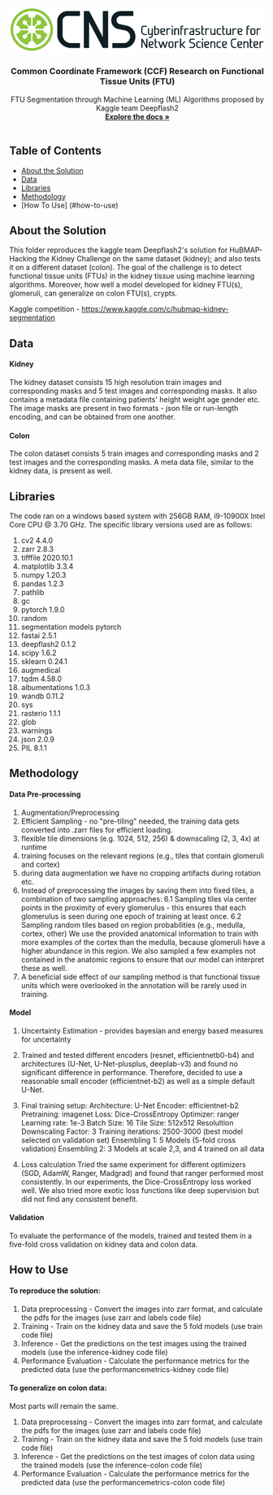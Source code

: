 <!-- PROJECT LOGO -->
<br />
<p align="center">
  <a href="https://github.com/cns-iu/ccf-research-ftu">
    <img src="images/cns-logo-1.png" alt="Logo">
  </a>

  <h3 align="center">Common Coordinate Framework (CCF) Research on Functional Tissue Units (FTU)</h3>

  <p align="center">
    FTU Segmentation through Machine Learning (ML) Algorithms proposed by Kaggle team Deepflash2
    <br />
    <a href="https://github.com/cns-iu/ccf-research-ftu"><strong>Explore the docs »</strong></a>
    <br />
    <br />
  </p>
</p>

<!-- TABLE OF CONTENTS -->
## Table of Contents

* [About the Solution](#about-the-project)
* [Data](#data)
* [Libraries](#libraries)
* [Methodology](#methodology)
* [How To Use] (#how-to-use)




<!-- ABOUT THE PROJECT -->
## About the Solution

This folder reproduces the kaggle team Deepflash2's solution for HuBMAP- Hacking the Kidney Challenge on the same dataset (kidney); and also tests it on a different dataset (colon). The goal of the challenge is to detect functional tissue units (FTUs) in the kidney tissue using machine learning algorithms. Moreover, how well a model developed for kidney FTU(s), glomeruli, can generalize on colon FTU(s), crypts.

Kaggle competition - https://www.kaggle.com/c/hubmap-kidney-segmentation

## Data
#### Kidney 
The kidney dataset consists 15 high resolution train images and corresponding masks and 5 test images and corresponding masks. It also contains a metadata file containing patients' height weight age gender etc. The image masks are present in two formats - json file or run-length encoding, and can be obtained from one another.

#### Colon 
The colon dataset consists 5 train images and corresponding masks and 2 test images and the corresponding masks. A meta data file, similar to the kidney data, is present as well. 


## Libraries
The code ran on a windows based system with 256GB RAM, i9-10900X Intel Core CPU @ 3.70 GHz.
The specific library versions used are as follows: 
1. cv2 4.4.0
2. zarr 2.8.3
3. tifffile 2020.10.1
4. matplotlib 3.3.4
5. numpy 1.20.3
6. pandas 1.2.3
7. pathlib
8. gc
9. pytorch 1.9.0
10. random
11. segmentation models pytorch
12. fastai 2.5.1
13. deepflash2 0.1.2
14. scipy 1.6.2
15. sklearn 0.24.1
16. augmedical
17. tqdm 4.58.0
18. albumentations 1.0.3
19. wandb 0.11.2
20. sys
21. rasterio 1.1.1
22. glob
23. warnings
24. json 2.0.9
25. PIL 8.1.1

## Methodology
#### Data Pre-processing
1. Augmentation/Preprocessing
2. Efficient Sampling - no "pre-tiling" needed, the training data gets converted into .zarr files for efficient loading.
3. flexible tile dimensions (e.g. 1024, 512, 256) & downscaling (2, 3, 4x) at runtime
4. training focuses on the relevant regions (e.g., tiles that contain glomeruli and cortex)
5. during data augmentation we have no cropping artifacts during rotation etc.
6. Instead of preprocessing the images by saving them into fixed tiles, a combination of two sampling approaches:
    6.1 Sampling tiles via center points in the proximity of every glomerulus - this ensures that each glomerulus is seen during one epoch of training at least once.
    6.2 Sampling random tiles based on region probabilities (e.g., medulla, cortex, other)
We use the provided anatomical information to train with more examples of the cortex than the medulla, because glomeruli have a higher abundance in this region. We also sampled a few examples not contained in the anatomic regions to ensure that our model can interpret these as well.
7. A beneficial side effect of our sampling method is that functional tissue units which were overlooked in the annotation will be rarely used in training.

#### Model
1. Uncertainty Estimation - provides bayesian and energy based measures for uncertainty
2. Trained and tested different encoders (resnet, efficientnetb0-b4) and architectures (U-Net, U-Net-plusplus, deeplab-v3) and found no significant difference in performance. Therefore, decided to use a reasonable small encoder (efficientnet-b2) as well as a simple default U-Net.
3. Final training setup:
Architecture: U-Net
Encoder: efficientnet-b2
Pretraining: imagenet
Loss: Dice-CrossEntropy
Optimizer: ranger
Learning rate: 1e-3
Batch Size: 16
Tile Size: 512x512
Resolultion Downscaling Factor: 3
Training iterations: 2500-3000 (best model selected on validation set)
Ensembling 1: 5 Models (5-fold cross validation)
Ensembling 2: 3 Models at scale 2,3, and 4 trained on all data

4. Loss calculation
Tried the same experiment for different optimizers (SGD, AdamW, Ranger, Madgrad) and found that ranger performed most consistently. In our experiments, the Dice-CrossEntropy loss worked well. We also tried more exotic loss functions like deep supervision but did not find any consistent benefit.

#### Validation
To evaluate the performance of the models, trained and tested them in a five-fold cross validation on kidney data and colon data.


## How to Use
#### To reproduce the solution:
1. Data preprocessing - Convert the images into zarr format, and calculate the pdfs for the images (use zarr and labels code file)
2. Training - Train on the kidney data and save the 5 fold models (use train code file)
3. Inference - Get the predictions on the test images using the trained models (use the inference-kidney code file)
4. Performance Evaluation - Calculate the performance metrics for the predicted data (use the performancemetrics-kidney code file)

#### To generalize on colon data:
Most parts will remain the same. 
1. Data preprocessing - Convert the images into zarr format, and calculate the pdfs for the images (use zarr and labels code file)
2. Training - Train on the kidney data and save the 5 fold models (use train code file)
3. Inference - Get the predictions on the test images of colon data using the trained models (use the inference-colon code file)
4. Performance Evaluation - Calculate the performance metrics for the predicted data (use the performancemetrics-colon code file)

